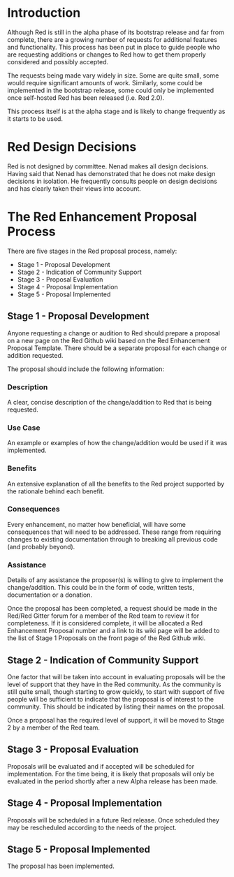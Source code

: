 # Introduction
Although Red is still in the alpha phase of its bootstrap release and far from complete, there are a growing number of requests for additional features and functionality. This process has been put in place to guide people who are requesting additions or changes to Red how to get them properly considered and possibly accepted.

The requests being made vary widely in size. Some are quite small, some would require significant amounts of work. Similarly, some could be implemented in the bootstrap release, some could only be implemented once self-hosted Red has been released (i.e. Red 2.0).

This process itself is at the alpha stage and is likely to change frequently as it starts to be used.

# Red Design Decisions
Red is not designed by committee. Nenad makes all design decisions. Having said that Nenad has demonstrated that he does not make design decisions in isolation. He frequently consults people on design decisions and has clearly taken their views into account. 

# The Red Enhancement Proposal Process
There are five stages in the Red proposal process, namely:
* Stage 1 - Proposal Development
* Stage 2 - Indication of Community Support
* Stage 3 - Proposal Evaluation
* Stage 4 - Proposal Implementation
* Stage 5 - Proposal Implemented

## Stage 1 - Proposal Development
Anyone requesting a change or audition to Red should prepare a proposal on a new page on the Red Github wiki based on the Red Enhancement Proposal Template. There should be a separate proposal for each change or addition requested. 

The proposal should include the following information:
### Description
A clear, concise description of the change/addition to Red that is being requested.
### Use Case
An example or examples of how the change/addition would be used if it was implemented.
### Benefits
An extensive explanation of all the benefits to the Red project supported by the rationale behind each benefit.
### Consequences
Every enhancement, no matter how beneficial, will have some consequences that will need to be addressed. These range from requiring changes to existing documentation through to breaking all previous code (and probably beyond).
### Assistance
Details of any assistance the proposer(s) is willing to give to implement the change/addition. This could be in the form of code, written tests, documentation or a donation.

Once the proposal has been completed, a request should be made in the Red/Red Gitter forum for a member of the Red team to review it for completeness. If it is considered complete, it will be allocated a Red Enhancement Proposal number and a link to its wiki page will be added to the list of Stage 1 Proposals on the front page of the Red Github wiki.

## Stage 2 - Indication of Community Support
One factor that will be taken into account in evaluating proposals will be the level of support that they have in the Red community. As the community is still quite small, though starting to grow quickly, to start with support of five people will be sufficient to indicate that the proposal is of interest to the community. This should be indicated by listing their names on the proposal.

Once a proposal has the required level of support, it will be moved to Stage 2 by a member of the Red team.

## Stage 3 - Proposal Evaluation
Proposals will be evaluated and if accepted will be scheduled for implementation. For the time being, it is likely that proposals will only be evaluated in the period shortly after a new Alpha release has been made.

## Stage 4 - Proposal Implementation
Proposals will be scheduled in a future Red release. Once scheduled they may be rescheduled according to the needs of the project.

## Stage 5 - Proposal Implemented
The proposal has been implemented.
